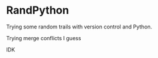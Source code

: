 # RandPython

Trying some random trails with version control and Python.

Trying merge conflicts I guess

IDK